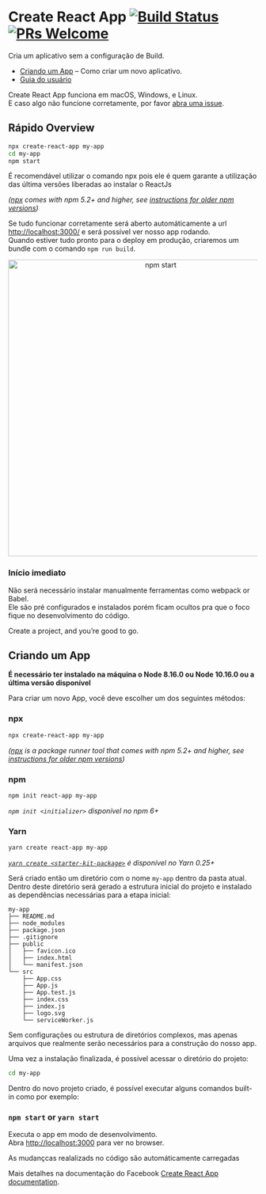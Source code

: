 # Create React App [![Build Status](https://dev.azure.com/facebook/create-react-app/_apis/build/status/facebook.create-react-app?branchName=master)](https://dev.azure.com/facebook/create-react-app/_build/latest?definitionId=1&branchName=master) [![PRs Welcome](https://img.shields.io/badge/PRs-welcome-green.svg)](https://github.com/facebook/create-react-app/blob/master/CONTRIBUTING.md)

Cria um aplicativo sem a configuração de Build.

- [Criando um App](#creating-an-app) – Como criar um novo aplicativo.
- [Guia do usuário](https://facebook.github.io/create-react-app/) 

Create React App funciona em macOS, Windows, e Linux.<br>
E caso algo não funcione corretamente, por favor [abra uma issue](https://github.com/facebook/create-react-app/issues/new).<br>


## Rápido Overview

```sh
npx create-react-app my-app
cd my-app
npm start
```

É recomendável utilizar o comando npx pois ele é quem garante a utilização das última versões liberadas ao instalar o ReactJs 

_([npx](https://medium.com/@maybekatz/introducing-npx-an-npm-package-runner-55f7d4bd282b) comes with npm 5.2+ and higher, see [instructions for older npm versions](https://gist.github.com/gaearon/4064d3c23a77c74a3614c498a8bb1c5f))_

Se tudo funcionar corretamente será aberto automáticamente a url [http://localhost:3000/](http://localhost:3000/) e será possível ver nosso app rodando.<br>
Quando estiver tudo pronto para o deploy em produção, criaremos um bundle com o comando `npm run build`.

<p align='center'>
<img src='https://cdn.jsdelivr.net/gh/facebook/create-react-app@27b42ac7efa018f2541153ab30d63180f5fa39e0/screencast.svg' width='600' alt='npm start'>
</p>

### Início imediato

Não será necessário instalar manualmente ferramentas como webpack or Babel.<br>
Ele são pré configurados e instalados porém ficam ocultos pra que o foco fique no desenvolvimento do código.

Create a project, and you’re good to go.

## Criando um App

**É necessário ter instalado na máquina o Node 8.16.0 ou Node 10.16.0 ou a última versão disponível** 

Para criar um novo App, você deve escolher um dos seguintes métodos:

### npx

```sh
npx create-react-app my-app
```

_([npx](https://medium.com/@maybekatz/introducing-npx-an-npm-package-runner-55f7d4bd282b) is a package runner tool that comes with npm 5.2+ and higher, see [instructions for older npm versions](https://gist.github.com/gaearon/4064d3c23a77c74a3614c498a8bb1c5f))_

### npm

```sh
npm init react-app my-app
```

_`npm init <initializer>` disponível no npm 6+_

### Yarn

```sh
yarn create react-app my-app
```

_[`yarn create <starter-kit-package>`](https://yarnpkg.com/lang/en/docs/cli/create/) é disponível no Yarn 0.25+_

Será criado então um diretório com o nome `my-app` dentro da pasta atual.<br>
Dentro deste diretório será gerado a estrutura inicial do projeto e instalado as dependências necessárias para a etapa inicial:

```
my-app
├── README.md
├── node_modules
├── package.json
├── .gitignore
├── public
│   ├── favicon.ico
│   ├── index.html
│   └── manifest.json
└── src
    ├── App.css
    ├── App.js
    ├── App.test.js
    ├── index.css
    ├── index.js
    ├── logo.svg
    └── serviceWorker.js
```
Sem configurações ou estrutura de diretórios complexos, mas apenas arquivos que realmente serão necessários para a construção do nosso app.<br>

Uma vez a instalação finalizada, é possível acessar o diretório do projeto:

```sh
cd my-app
```
Dentro do novo projeto criado, é possível executar alguns comandos built-in como por exemplo:

### `npm start` or `yarn start`

Executa o app em modo de desenvolvimento.<br>
Abra [http://localhost:3000](http://localhost:3000) para ver no browser.

As mudançcas realalizads no código são automáticamente carregadas<br>

Mais detalhes na documentação do Facebook [Create React App documentation](https://facebook.github.io/create-react-app/docs/getting-started).